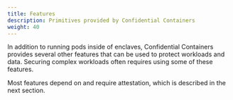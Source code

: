 ```yaml
---
title: Features
description: Primitives provided by Confidential Containers 
weight: 40
---
```


In addition to running pods inside of enclaves, Confidential Containers
provides several other features that can be used to protect workloads and data.
Securing complex workloads often requires using some of these features.

Most features depend on and require attestation, which is described in the next section.
